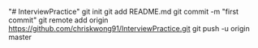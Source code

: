 "# InterviewPractice"  git init git add README.md git commit -m "first commit" git remote add origin https://github.com/chriskwong91/InterviewPractice.git git push -u origin master
